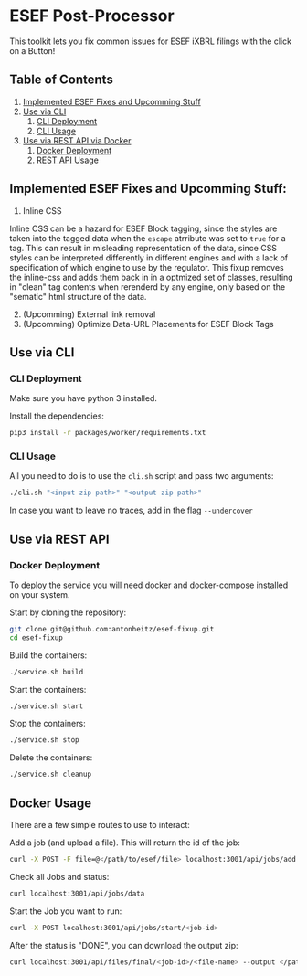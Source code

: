 # ESEF Post-Processor

This toolkit lets you fix common issues for ESEF iXBRL filings with the click on a Button!

## Table of Contents

1. [Implemented ESEF Fixes and Upcomming Stuff](#implemented-esef-fixes-and-upcomming-stuff)
2. [Use via CLI](#use-via-cli)
    1. [CLI Deployment](#cli-deployment)
    2. [CLI Usage](#cli-usage)
3. [Use via REST API via Docker](#use-via-rest-api)
    1. [Docker Deployment](#docker-deployment)
    2. [REST API Usage](#docker-usage)

## Implemented ESEF Fixes and Upcomming Stuff:

1. Inline CSS

Inline CSS can be a hazard for ESEF Block tagging, since the styles are taken into the tagged data when the `escape` atrribute was set to `true` for a tag. This can result in misleading representation of the data, since CSS styles can be interpreted differently in different engines and with a lack of specification of which engine to use by the regulator. This fixup removes the inline-css and adds them back in in a optmized set of classes, resulting in "clean" tag contents when rerenderd by any engine, only based on the "sematic" html structure of the data.

2. (Upcomming) External link removal
3. (Upcomming) Optimize Data-URL Placements for ESEF Block Tags

## Use via CLI

### CLI Deployment

Make sure you have python 3 installed.

Install the dependencies:

```bash
pip3 install -r packages/worker/requirements.txt
```

### CLI Usage

All you need to do is to use the `cli.sh` script and pass two arguments:

```bash
./cli.sh "<input zip path>" "<output zip path>"
```

In case you want to leave no traces, add in the flag `--undercover`

## Use via REST API

### Docker Deployment

To deploy the service you will need docker and docker-compose installed on your system.

Start by cloning the repository:

```bash
git clone git@github.com:antonheitz/esef-fixup.git
cd esef-fixup
```

Build the containers:

```bash
./service.sh build
```

Start the containers:

```bash
./service.sh start
```

Stop the containers:

```bash
./service.sh stop
```

Delete the containers:

```bash
./service.sh cleanup
```

## Docker Usage

There are a few simple routes to use to interact:

Add a job (and upload a file). This will return the id of the job:

```bash
curl -X POST -F file=@</path/to/esef/file> localhost:3001/api/jobs/add
```

Check all Jobs and status:

```bash
curl localhost:3001/api/jobs/data
```

Start the Job you want to run:

```bash
curl -X POST localhost:3001/api/jobs/start/<job-id>
```

After the status is "DONE", you can download the output zip:

```bash
curl localhost:3001/api/files/final/<job-id>/<file-name> --output </path/to/ouput/filename>
```
